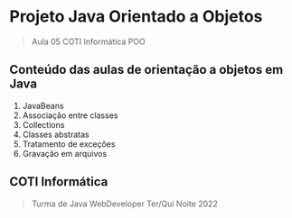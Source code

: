 # Projeto Java Orientado a Objetos
> Aula 05 COTI Informática POO
## Conteúdo das aulas de orientação a objetos em Java
1. JavaBeans
2. Associação entre classes
3. Collections
4. Classes abstratas
5. Tratamento de exceções
6. Gravação em arquivos
## COTI Informática
> Turma de Java WebDeveloper Ter/Qui Noite 2022




